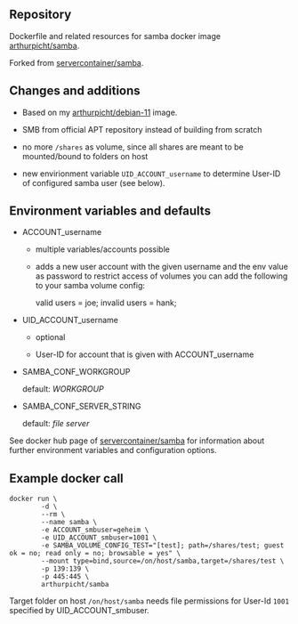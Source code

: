 ##  Repository

Dockerfile and related resources for samba docker image
[arthurpicht/samba](https://hub.docker.com/r/arthurpicht/samba).

Forked from [servercontainer/samba](https://hub.docker.com/r/servercontainers/samba).

## Changes and additions

* Based on my [arthurpicht/debian-11](https://hub.docker.com/r/arthurpicht/debian-11) image.

* SMB from official APT repository instead of building from scratch

* no more `/shares` as volume, since all shares are meant to be mounted/bound to folders on host

* new envirionment variable `UID_ACCOUNT_username` to determine User-ID of configured samba user (see below).

## Environment variables and defaults

* ACCOUNT_username
 
    * multiple variables/accounts possible

    * adds a new user account with the given username and the env value as
      password to restrict access of volumes you can add the following to
      your samba volume config:

        valid users = joe; invalid users = hank;

* UID_ACCOUNT_username

    * optional

    * User-ID for account that is given with ACCOUNT_username

* SAMBA_CONF_WORKGROUP

    default: *WORKGROUP*

* SAMBA_CONF_SERVER_STRING

    default: *file server*

See docker hub page of [servercontainer/samba](https://hub.docker.com/r/servercontainers/samba) for information about further
environment variables and configuration options.

## Example docker call

```
docker run \
        -d \
        --rm \
        --name samba \
        -e ACCOUNT_smbuser=geheim \
        -e UID_ACCOUNT_smbuser=1001 \
        -e SAMBA_VOLUME_CONFIG_TEST="[test]; path=/shares/test; guest ok = no; read only = no; browsable = yes" \
        --mount type=bind,source=/on/host/samba,target=/shares/test \
        -p 139:139 \
        -p 445:445 \
        arthurpicht/samba
```

Target folder on host `/on/host/samba` needs file permissions for User-Id `1001` specified by UID_ACCOUNT_smbuser.
